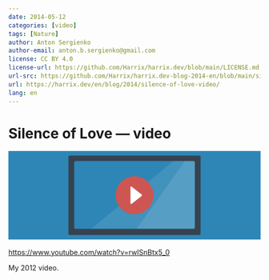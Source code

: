 ```yaml
---
date: 2014-05-12
categories: [video]
tags: [Nature]
author: Anton Sergienko
author-email: anton.b.sergienko@gmail.com
license: CC BY 4.0
license-url: https://github.com/Harrix/harrix.dev/blob/main/LICENSE.md
url-src: https://github.com/Harrix/harrix.dev-blog-2014-en/blob/main/silence-of-love-video/silence-of-love-video.md
url: https://harrix.dev/en/blog/2014/silence-of-love-video/
lang: en
---
```


# Silence of Love — video

![Featured image](featured-image.svg)

<https://www.youtube.com/watch?v=rwISnBtx5_0>

My 2012 video.

